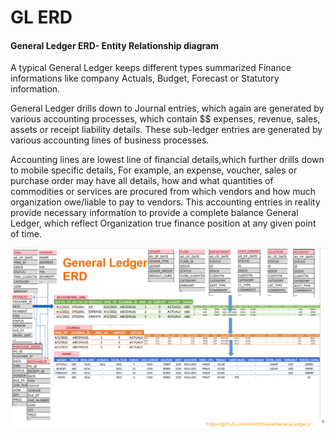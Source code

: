 # GL ERD

#### General Ledger ERD- Entity Relationship diagram

A typical General Ledger keeps different types summarized Finance informations like company Actuals, Budget, Forecast or Statutory information.

General Ledger drills down to Journal entries, which again are generated by various accounting processes, which contain $$ expenses, revenue, sales, assets or receipt liability details.
These sub-ledger entries are generated by various accounting lines of business processes.

Accounting lines are lowest line of financial details,which further drills down to mobile specific details,
For example, an expense, voucher, sales or purchase order may have all details, how and what quantities of commodities or services are procured from which vendors and how much organization owe/liable to pay to vendors.
This accounting entries in reality provide necessary information to provide a complete balance General Ledger, which reflect Organization true finance position at any given point of time.

![GL ERD](https://github.com/AmitXShukla/AmitXShukla.github.io/raw/master/blogs/PlutoCon/gl_erd.png)
